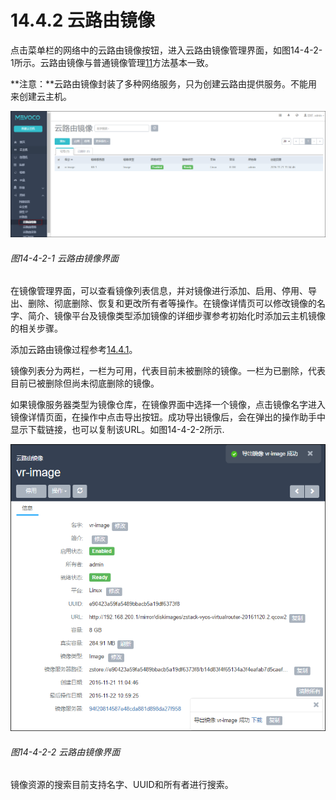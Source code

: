 # 14.4.2 云路由镜像

点击菜单栏的网络中的云路由镜像按钮，进入云路由镜像管理界面，如图14-4-2-1所示。云路由镜像与普通镜像管理[11](/Image/README.md)方法基本一致。

**注意：**云路由镜像封装了多种网络服务，只为创建云路由提供服务。不能用来创建云主机。

![png](../images/14-4-2-1.png "图14-4-2-1 云路由镜像界面")

###### 图14-4-2-1 云路由镜像界面

在镜像管理界面，可以查看镜像列表信息，并对镜像进行添加、启用、停用、导出、删除、彻底删除、恢复和更改所有者等操作。在镜像详情页可以修改镜像的名字、简介、镜像平台及镜像类型添加镜像的详细步骤参考初始化时添加云主机镜像的相关步骤。

添加云路由镜像过程参考[14.4.1](/Network/VR-network.md)。

镜像列表分为两栏，一栏为可用，代表目前未被删除的镜像。一栏为已删除，代表目前已被删除但尚未彻底删除的镜像。

如果镜像服务器类型为镜像仓库，在镜像界面中选择一个镜像，点击镜像名字进入镜像详情页面，在操作中点击导出按钮。成功导出镜像后，会在弹出的操作助手中显示下载链接，也可以复制该URL。如图14-4-2-2所示.

![png](../images/14-4-2-2.png "图14-4-2-2 云路由镜像界面")
###### 图14-4-2-2 云路由镜像界面


镜像资源的搜索目前支持名字、UUID和所有者进行搜索。